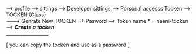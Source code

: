 --> profile --> sittings --> Developer sittings --> Porsonal accesss Tocken --> TOCKEN (Class) <br>
---> Genrate New TOCKEN --> Paaword --> Token name * =  naani-tocken <br>
                                     --> ***Create a tocken***<br>
                                       __________________

[ you can copy the tocken and use as a password ]<br>

